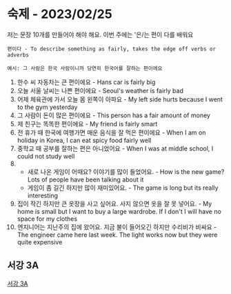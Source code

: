 # 숙제 - 2023/02/25

저는 문장 10개를 만들어야 해야 해요. 이번 주에는 '은/는 편이 다를 배워요

`편이다 - To describe something as fairly, takes the edge off verbs or adverbs`

`예시: 그 사람은 한국 사람이니까 당연히 한국어를 잘하는 편이에요`

1. 한수 씨 자동차는 큰 편이에요 - Hans car is fairly big
2. 오늘 서울 날씨는 나쁜 편이에요 - Seoul's weather is fairly bad
3. 어제 체육관에 가서 오늘 몸 왼쪽이 아파요 - My left side hurts because I went to the gym yesterday
4. 그 사람이 돈이 많은 편이에요 - This person has a fair amount of money
5. 제 친구는 똑똑한 편이에요 - My friend is fairly smart
6. 전 휴가 때 한국에 여행가면 매운 음식을 잘 먹은 편이에요 - When I am on holiday in Korea, I can eat spicy food fairly well
7. 중학교 때 공부를 잘하는 편은 아니었어요 - When I was at middle school, I could not study well 
8. 
    * 새로 나온 게임이 어때요? 이야기를 많이 들었어요. - How is the new game? Lots of people have been  talking about it
    * 게임이 좀 길긴 하지만 많이 재미있어요. - The game is long but its really interesting
9. 집이 작긴 하지만 큰 옷장을 사고 싶어요. 사지 않으면 옷을 잘 못 넣어요. - My home is small but I want to buy a large wardrobe. If I don't I will have no space for my clothes
10. 엔지니어는 지난주의 집에 왔어요. 지금 불이 들어오긴 하지만 수리비가 비싸요 - The engineer came here last week. The light works now but they were quite expensive

## 서강 3A

[서강 3A](README.md)